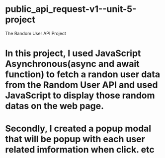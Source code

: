 # public_api_request-v1--unit-5-project

The Random User API Project

# In this project, I used JavaScript Asynchronous(async and await function) to fetch a randon user data from the Random User API and used JavaScript to display those random datas on the web page.

# Secondly, I created a popup modal that will be popup with each user related imformation when click. etc


